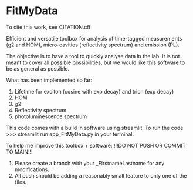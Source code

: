 # FitMyData

To cite this work, see CITATION.cff

Efficient and versatile toolbox for analysis of time-tagged measurements (g2 and HOM), micro-cavities (reflectivity spectrum) and emission (PL). 

The objective is to have a tool to quickly analyse data in the lab. It is not meant to cover all possible possibilities, but we would like this software to be as general as possible. 

What has been implemented so far:
1) Lifetime for exciton (cosine with exp decay) and trion (exp decay)
2) HOM
3) g2
4) Reflectivity spectrum
5) photoluminescence spectrum

This code comes with a build in software using streamlit. To run the code >>> streamlit run app_FitMyData.py in your terminal. 

To help me improve this toolbox + software:
!!!DO NOT PUSH OR COMMIT TO MAIN!!!
1) Please create a branch with your _FirstnameLastname for any modifications. 
2) All push should be adding a reasonably small feature to only one of the files. 


